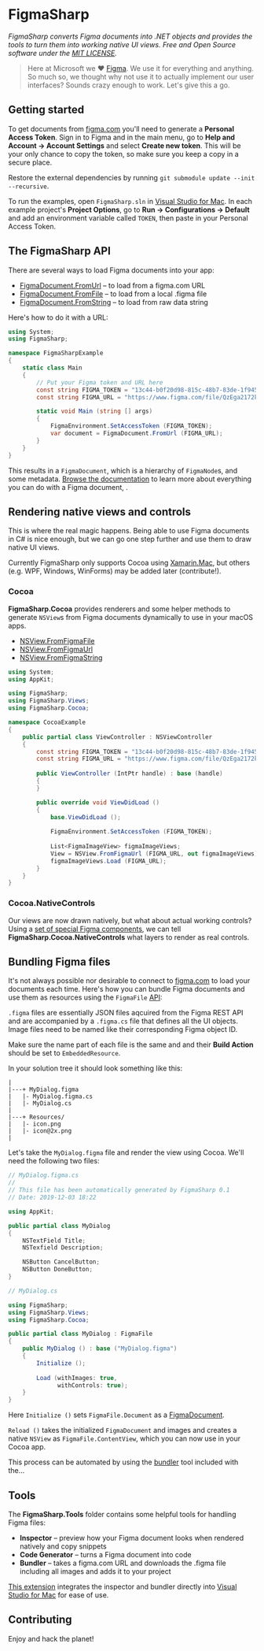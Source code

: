 ﻿# FigmaSharp

*FigmaSharp converts Figma documents into .NET objects and provides the tools to turn them into working native UI views. Free and Open Source software under the [MIT LICENSE]().*

> Here at Microsoft we ❤️ [Figma](https://www.figma.com/). We use it for everything and anything. So much so, we thought why not use it to actually implement our user interfaces? Sounds crazy enough to work. Let's give this a go.


## Getting started

To get documents from [figma.com](https://www.figma.com/) you'll need to generate a **Personal Access Token**.
Sign in to Figma and in the main menu, go to **Help and Account  →  Account Settings** and select **Create new token**.
This will be your only chance to copy the token, so make sure you keep a copy in a secure place.

Restore the external dependencies by running `git submodule update --init --recursive`.

To run the examples, open `FigmaSharp.sln` in [Visual Studio for Mac](https://visualstudio.microsoft.com/vs/mac/).
In each example project's **Project Options**, go to **Run → Configurations → Default** and add an environment variable called `TOKEN`, then paste in your Personal Access Token.


## The FigmaSharp API

There are several ways to load Figma documents into your app:

* [FigmaDocument.FromUrl](FigmaSharp/Helpers/FigmaApiHelper.cs#L95-L99) – to load from a figma.com  URL
* [FigmaDocument.FromFile](FigmaSharp/Helpers/FigmaApiHelper.cs#L101-L105) – to load from a local .figma file
* [FigmaDocument.FromString](FigmaSharp/blob/master/FigmaSharp/Helpers/FigmaApiHelper.cs#L107-L111) – to load from raw data string

Here's how to do it with a URL:

```csharp
using System;
using FigmaSharp;

namespace FigmaSharpExample
{
    static class Main
    {
        // Put your Figma token and URL here
        const string FIGMA_TOKEN = "13c44-b0f20d98-815c-48b7-83de-1f94504b98bd";
        const string FIGMA_URL = "https://www.figma.com/file/QzEga2172k21eMF2s4Nc5keY";

        static void Main (string [] args)
        {
            FigmaEnvironment.SetAccessToken (FIGMA_TOKEN);
            var document = FigmaDocument.FromUrl (FIGMA_URL);
        }
    }
}
```

This results in a `FigmaDocument`, which is a hierarchy of `FigmaNode`s, and some metadata.
[Browse the documentation]() to learn more about everything you can do with a Figma document, .


## Rendering native views and controls

This is where the real magic happens. Being able to use Figma documents in C# is nice enough, but we can go one step further and use them to draw native UI views.

Currently FigmaSharp only supports Cocoa using [Xamarin.Mac](), but others (e.g. WPF, Windows, WinForms) may be added later (contribute!).


### Cocoa

**FigmaSharp.Cocoa** provides renderers and some helper methods to generate `NSView`s from Figma documents dynamically to use in your macOS apps.

* [NSView.FromFigmaFile](FigmaSharp/blob/master/FigmaSharp.Cocoa/FigmaViewExtensions.cs#L44)
* [NSView.FromFigmaUrl](FigmaSharp/blob/master/FigmaSharp.Cocoa/FigmaViewExtensions.cs#L55)
* [NSView.FromFigmaString](FigmaSharp/blob/master/FigmaSharp.Cocoa/FigmaViewExtensions.cs#L80)


```csharp
using System;
using AppKit;

using FigmaSharp;
using FigmaSharp.Views;
using FigmaSharp.Cocoa;

namespace CocoaExample
{
    public partial class ViewController : NSViewController
    {
        const string FIGMA_TOKEN = "13c44-b0f20d98-815c-48b7-83de-1f94504b98bd";
        const string FIGMA_URL = "https://www.figma.com/file/QzEga2172k21eMF2s4Nc5keY";
    
        public ViewController (IntPtr handle) : base (handle)
        {
        }

        public override void ViewDidLoad ()
        {
            base.ViewDidLoad ();
            
            FigmaEnvironment.SetAccessToken (FIGMA_TOKEN);
            
            List<FigmaImageView> figmaImageViews; 
            View = NSView.FromFigmaUrl (FIGMA_URL, out figmaImageViews);
            figmaImageViews.Load (FIGMA_URL);
        }
    }
}
```


### Cocoa.NativeControls

Our views are now drawn natively, but what about actual working controls?
Using a [set of special Figma components](https://www.figma.com/file/QzEgq2772k2eeMF2sVNc3kEY/macOS-Components?node-id=7%3A1788), we can tell **FigmaSharp.Cocoa.NativeControls** what layers to render as real controls.


## Bundling Figma files

It's not always possible nor desirable to connect to [figma.com]() to load your documents each time. Here's how you can bundle Figma documents and use them as resources using the `FigmaFile` [API]():

`.figma` files are essentially JSON files aqcuired from the Figma REST API and are accompanied by a `.figma.cs` file that defines all the UI objects. Image files need to be named like their corresponding Figma object ID.

Make sure the name part of each file is the same and and their **Build Action** should be set to `EmbeddedResource`.

In your solution tree it should look something like this:

```
|
|---+ MyDialog.figma
|   |- MyDialog.figma.cs
|   |- MyDialog.cs
|
|---+ Resources/
|   |- icon.png
|   |- icon@2x.png
|
```

Let's take the `MyDialog.figma` file and render the view using Cocoa. We'll need the following two files:


```csharp
// MyDialog.figma.cs
//
// This file has been automatically generated by FigmaSharp 0.1
// Date: 2019-12-03 18:22

using AppKit;

public partial class MyDialog
{
    NSTextField Title;
    NSTexfield Description;

    NSButton CancelButton;
    NSButton DoneButton;
}
```

```csharp
// MyDialog.cs

using FigmaSharp;
using FigmaSharp.Views;
using FigmaSharp.Cocoa;

public partial class MyDialog : FigmaFile
{
    public MyDialog () : base ("MyDialog.figma")
    {
        Initialize ();
        
        Load (withImages: true,
              withControls: true);
    }
}
```

Here `Initialize ()`  sets  `FigmaFile.Document` as a [FigmaDocument]().

`Reload ()` takes the initialized `FigmaDocument` and images and creates a native `NSView` as `FigmaFile.ContentView`, which you can now use in your Cocoa app.

This process can be automated by using the [bundler]() tool included with the…


## Tools

The **FigmaSharp.Tools** folder contains some helpful tools for handling Figma files:

- **Inspector** – preview how your Figma document looks when rendered natively and copy snippets
- **Code Generator** – turns a Figma document into code
- **Bundler** – takes a figma.com URL and downloads the .figma file including all images and adds it to your project

 [This extension](https://www.nuget.org/packages/FigmaSharp/) integrates the inspector and bundler directly into [Visual Studio for Mac](https://visualstudio.microsoft.com/vs/mac/) for ease of use.


## Contributing

Enjoy and hack the planet!
